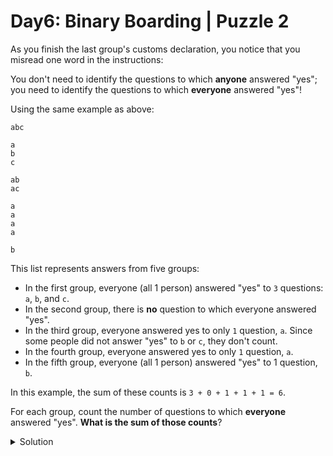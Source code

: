# Day6: Binary Boarding | Puzzle 2
As you finish the last group's customs declaration, you notice that you misread one word in the instructions:

You don't need to identify the questions to which **anyone** answered "yes"; you need to identify the questions to which **everyone** answered "yes"!

Using the same example as above:

```
abc

a
b
c

ab
ac

a
a
a
a

b
```

This list represents answers from five groups:

* In the first group, everyone (all 1 person) answered "yes" to ```3``` questions: ```a```, ```b```, and ```c```.
* In the second group, there is **no** question to which everyone answered "yes".
* In the third group, everyone answered yes to only ```1``` question, ```a```. Since some people did not answer "yes" to ```b``` or ```c```, they don't count.
* In the fourth group, everyone answered yes to only ```1``` question, ```a```.
* In the fifth group, everyone (all 1 person) answered "yes" to 1 question, ```b```.

In this example, the sum of these counts is ```3 + 0 + 1 + 1 + 1 = 6```.

For each group, count the number of questions to which **everyone** answered "yes". **What is the sum of those counts**?

<Details>
<Summary>Solution</Summary>

Your puzzle answer was ```3229```.

</Details>